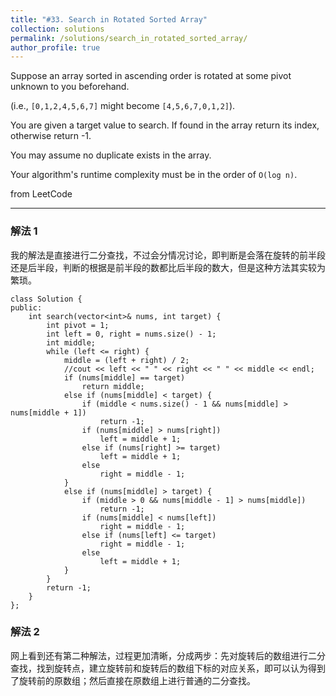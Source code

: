 ```yaml
---
title: "#33. Search in Rotated Sorted Array"
collection: solutions
permalink: /solutions/search_in_rotated_sorted_array/
author_profile: true
---
```



Suppose an array sorted in ascending order is rotated at some pivot unknown to you beforehand.

(i.e., `[0,1,2,4,5,6,7]` might become `[4,5,6,7,0,1,2]`).

You are given a target value to search. If found in the array return its index, otherwise return -1.

You may assume no duplicate exists in the array.

Your algorithm's runtime complexity must be in the order of `O(log n)`.

from LeetCode

---

### 解法 1
我的解法是直接进行二分查找，不过会分情况讨论，即判断是会落在旋转的前半段还是后半段，判断的根据是前半段的数都比后半段的数大，但是这种方法其实较为繁琐。

```
class Solution {
public:
    int search(vector<int>& nums, int target) {
        int pivot = 1;
        int left = 0, right = nums.size() - 1;
        int middle;
        while (left <= right) {
            middle = (left + right) / 2;
            //cout << left << " " << right << " " << middle << endl;
            if (nums[middle] == target) 
                return middle;
            else if (nums[middle] < target) {
                if (middle < nums.size() - 1 && nums[middle] > nums[middle + 1])
                    return -1;
                if (nums[middle] > nums[right])
                    left = middle + 1;
                else if (nums[right] >= target)
                    left = middle + 1;
                else
                    right = middle - 1;
            }
            else if (nums[middle] > target) {
                if (middle > 0 && nums[middle - 1] > nums[middle])
                    return -1;
                if (nums[middle] < nums[left])
                    right = middle - 1;
                else if (nums[left] <= target)
                    right = middle - 1;
                else
                    left = middle + 1;
            }
        }
        return -1;
    }
};
```

### 解法 2
网上看到还有第二种解法，过程更加清晰，分成两步：先对旋转后的数组进行二分查找，找到旋转点，建立旋转前和旋转后的数组下标的对应关系，即可以认为得到了旋转前的原数组；然后直接在原数组上进行普通的二分查找。